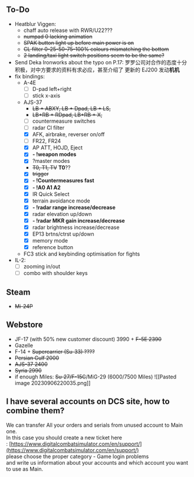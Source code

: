 ## To-Do
- Heatblur Viggen: 
	- chaff auto release with RWR/U22???
	- ~~numpad 0 lacking animation~~
	- ~~SPAK button light up before main power is on~~
	- ~~CL filter 0-25-50-75-100% colours mismatching the bottom~~
	- ~~2 landing/taxi light switch positions seem to be the same?~~
- Send Deka Ironworks about the typo on P.17:
	罗罗公司对合作的态度十分积极，对中方要求的资料有求必应，甚至介绍了 更新的 EJ200 发动**机机**
- fix bindings:
	- A-4E
		- [ ] D-pad left+right
		- [ ] stick x-axis
	- AJS-37 
		- ~~LB + ABXY, LB + Dpad, LB + LS,~~
		- ~~LB+RB + RDpad, LB+RB + X,~~
		- [ ] countermeasure switches
		- [ ] radar Cl filter
		- [x] AFK, airbrake, reverser on/off
		- [ ] FR22, FR24
		- [x] AP ATT, HOJD, Eject
		- [x] **- !weapon modes**
		- [x] ?master modes
		- ~~T0, T1, TV~~ **T0**??
		- [x] ~~trigger~~
		- [x] **- !Countermeasures fast**
		- [x] **- !A0 A1 A2**
		- [x] IR Quick Select
		- [x] terrain avoidance mode
		- [x] **- !radar range increase/decrease**
		- [x] radar elevation up/down
		- [x] **- !radar MKR gain increase/decrease**
		- [x] radar brightness increase/decrease
		- [x] EP13 brtns/ctrst up/down
		- [x] memory mode
		- [x] reference button
	- FC3 stick and keybinding optimisation for fights
- IL-2:
	- [ ] zooming in/out
	- [ ] combo with shoulder keys
## Steam
- ~~Mi-24P~~
## Webstore
- JF-17 (with 50% new customer discount) 3990 + ~~F-5E 2390~~
- Gazelle
- F-14 + ~~Supercarrier (Su-33) ????~~
- ~~Persian Gulf 2000~~
- ~~AJS-37 2400~~
- ~~Syria 2990~~
- if enough Miles: ~~Su-27/F-15C~~/MiG-29 (6000/7500 Miles)
![[Pasted image 20230906220035.png]]
## I have several accounts on DCS site, how to combine them?
We can transfer All your orders and serials from unused account to Main one.   
In this case you should create a new ticket here : [https://www.digitalcombatsimulator.com/en/support/](https://www.digitalcombatsimulator.com/en/support/)  
please choose the proper category - Game login problems   
and write us information about your accounts and which account you want to use as Main.
